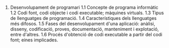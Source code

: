 1. Desenvolupament de programari
1.1 Concepte de programa informàtic
1.2 Codi font, codi objecte i codi executable; màquines virtuals.
1.3 Tipus de llenguatges de programació.
1.4 Característiques dels llenguatges més difosos.
1.5 Fases del desenvolupament d'una aplicació: anàlisi, disseny, codificació, proves, documentació, manteniment i explotació, entre d'altres.
1.6 Procés d'obtenció de codi executable a partir del codi font; eines implicades.
